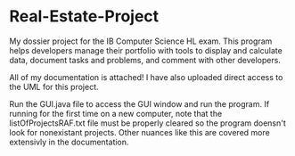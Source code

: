 # Real-Estate-Project
My dossier project for the IB Computer Science HL exam. This program helps developers manage their portfolio with tools to display and calculate data, document tasks and problems, and comment with other developers.  

All of my documentation is attached! I have also uploaded direct access to the UML for this project.

Run the GUI.java file to access the GUI window and run the program. If running for the first time on a new computer, note that the listOfProjectsRAF.txt file must be properly cleared so the program doensn't look for nonexistant projects. Other nuances like this are covered more extensivly in the documentation. 

